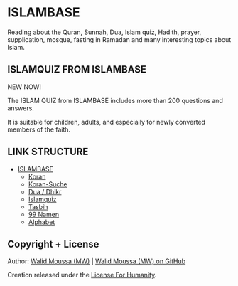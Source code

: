 # ISLAMBASE
Reading about the Quran, Sunnah, Dua, Islam quiz, Hadith, prayer, supplication, mosque, fasting in Ramadan and many interesting topics about Islam.

## ISLAMQUIZ FROM ISLAMBASE
NEW NOW!

The ISLAM QUIZ from ISLAMBASE includes more than 200 questions and answers.

It is suitable for children, adults, and especially for newly converted members of the faith.

## LINK STRUCTURE
+ [ISLAMBASE](https://islambase.de)
    + [Koran](https://islambase.de/koran)
    + [Koran-Suche](https://islambase.de/koran-suche)
    + [Dua / Dhikr](https://islambase.de/dua)
    + [Islamquiz](https://islambase.de/islamquiz)
    + [Tasbih](https://islambase.de/tasbih)
    + [99 Namen](https://islambase.de/99namen)
    + [Alphabet](https://islambase.de/alphabet)

## Copyright + License
Author: <a href="https://walid-moussa.de" target="_blank">Walid Moussa (MW)</a> | <a href="https://github.com/mw-it" target="_blank">Walid Moussa (MW) on GitHub</a>

Creation released under the <a href="https://licenseforhumanity.org" target="_blank">License For Humanity</a>.
